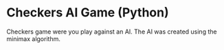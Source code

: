 # Checkers AI Game (Python)

Checkers game were you play against an AI. The AI was created using the minimax algorithm.
